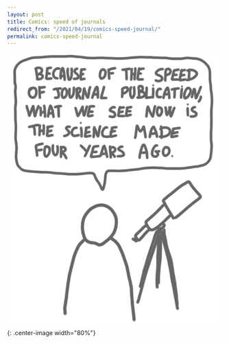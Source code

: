 ```yaml
---
layout: post
title: Comics: speed of journals
redirect_from: "/2021/04/19/comics-speed-journal/"
permalink: comics-speed-journal
---
```



![](../assets/speed-of-journals.png){: .center-image width="80%"}


